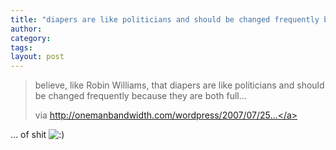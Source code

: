 ```yaml
---
title: "diapers are like politicians and should be changed frequently because they are both full…"
author:
category: 
tags: 
layout: post
---
```

<blockquote>

believe, like Robin Williams, that diapers are like politicians and should be changed frequently because they are both full…

via <a href="http://onemanbandwidth.com/wordpress/2007/07/25/china-seo-expert/">http://onemanbandwidth.com/wordpress/2007/07/25...</a>

</blockquote>

… of shit <img src='http://www.rijiben.org/smilies/icon_smile.gif' alt=':)' class='wp-smiley' /> 

